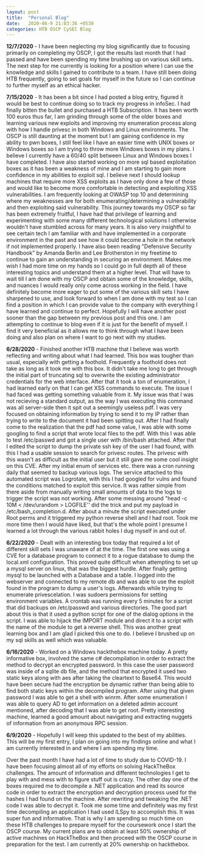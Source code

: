 ```yaml
---
layout: post
title:  "Personal Blog"
date:   2020-06-9 21:03:36 +0530
categories: HTB OSCP CySEC Blog
---
```

**12/7/2020** - I have been neglecting my blog significantly due to focusing primarily on completing my OSCP, I got the results last month that I had passed and have been spending my time brushing up on various skill sets. The next step for me currently is looking for a position where I can use the knowledge and skills I gained to contribute to a team. I have still been doing HTB frequently, going to set goals for myself in the future so I can continue to further myself as an ethical hacker.

**7/15/2020** - It has been a bit since I had posted a blog entry, figured it would be best to continue doing so to track my progress in infoSec. I had finally bitten the bullet and purchased a HTB Subscription. It has been worth 100 euros thus far, I am grinding through some of the older boxes and learning various new exploits and improving my enumeration process along with how I handle privesc in both Windows and Linux environments. The OSCP is still daunting at the moment but I am gaining confidence in my ability to pwn boxes, I still feel like I have an easier time with UNIX boxes or Windows boxes so I am trying to throw more Windows boxes in my plans. I believe I currently have a 60/40 split between Linux and Windows boxes I have completed. I have also started working on more sql based exploitation boxes as it has been a weakness of mine and I am starting to gain more confidence in my abilities to exploit sql. I believe next I should lookup machines that require more XSS exploits as I have only done a few of those and would like to become more comfortable in detecting and exploiting XSS vulnerabilities. I am frequently looking at OWASP top 10 and determining where my weaknesses are for both enumerating/determining a vulnerability and then exploiting said vulnerability. This journey towards my OSCP so far has been extremely fruitful, I have had that privilege of learning and experimenting with some many different technological solutions I otherwise wouldn't have stumbled across for many years. It is also very insightful to see certain tech I am familiar with and have implemented in a corporate environment in the past and see how it could become a hole in the network if not implemented properly. I have also been reading "Defensive Security Handbook" by Amanda Berlin and Lee Brotherston in my freetime to continue to gain an understanding in securing an environment. Makes me wish I had more time on my hands so I could go in full depth all of these interesting topics and understand them at a higher level. That will have to wait till I am done with my OSCP and obtain some of the knowledge, skills, and nuances I would really only come across working in the field. I have definitely become more eager to put some of the various skill sets I have sharpened to use, and look forward to when I am done with my test so I can find a position in which I can provide value to the company with everything I have learned and continue to perfect. Hopefully I will have another post sooner than the gap between my previous post and this one. I am attempting to continue to blog even if it is just for the benefit of myself. I find it very beneficial as it allows me to think through what I have been doing and also plan on where I want to go next with my studies.

**6/28/2020** - Finished another HTB machine that I believe was worth reflecting and writing about what I had learned. This box was tougher than usual, especially with getting a foothold. Frequently a foothold does not take as long as it took me with this box. It didn't take me long to get through the initial part of truncating sql to overwrite the existing administrator credentials for the web interface. After that it took a ton of enumeration, I had learned early on that I can get XSS commands to execute. The issue I had faced was getting something valuable from it. My issue was that I was not recieving a standard output, as the way I was executing this command was all server-side then it spit out a seemingly useless pdf. I was very focused on obtaining information by trying to send it to my IP rather than trying to write to the document it had been spitting out. After I had finally come to the realization that the pdf had some value, I was able with some googling to find a script that wrote local files to the pdf. With this I was able to test /etc/passwd and got a single user with /bin/bash attached. After that I edited the script to dump the private ssh key of the user I had found, with this I had a usable session to search for privesc routes. The privesc with this wasn't as difficult as the initial user but it still gave me some cool insight on this CVE. After my initial enum of services etc. there was a cron running daily that seemed to backup various logs. The service attached to this automated script was Logrotate, with this I had googled for vulns and found the conditions matched to exploit this service. It was rather simple from there aside from manually writing small amounts of data to the logs to trigger the script was not working. After some messing around "head -c 10M < /dev/urandom > LOGFILE'' did the trick and put my payload in /etc/bash_completion.d. After about a minute the script executed under Root perms and it triggered my python reverse shell and I had root. Took me more time then I would have liked, but that's the whole point I presume I learned a lot through the various rabbit holes I dug myself in and out of.

 **6/22/2020** - Dealt with an interesting box today that required a lot of different skill sets I was unaware of at the time. The first one was using a CVE for a database program to connect it to a rogue database to dump the local.xml configuration. This proved quite difficult when attempting to set up a mysql server on linux, that was the biggest hurdle. After finally getting mysql to be launched with a Database and a table. I logged into the webserver and connected to my remote db and was able to use the exploit found in the program to dump a user's logs. Afterwards while trying to enumerate privescelation. I was sudoers permissions for setting environment variables. A crontab was running every 5 minutes for a script that did backups on /etc/passwd and various directories. The good part about this is that it used a python script for one of the dialog options in the script. I was able to hijack the IMPORT module and direct it to a script with the name of the module to get a reverse shell. This was another great learning box and I am glad I picked this one to do. I believe I brushed up on my sql skills as well which was valuable.

**6/16/2020** - Worked on a Windows hackthebox machine today. A pretty informative box, involved the same c# decompilation in order to extract the method to decrypt an encrypted password. In this case the user password was inside of a sqlite db file, and the method that encrypted it used two static keys along with aes after taking the cleartext to Base64. This would have been secure had the encryption be dynamic rather than being able to find both static keys within the decompiled program. After using that given password I was able to get a shell with winrm. After some enumeration I was able to query AD to get information on a deleted admin account mentioned, after decoding that I was able to get root. Pretty interesting machine, learned a good amount about navigating and extracting nuggets of information from an anonymous RPC session. 

**6/9/2020** - Hopefully I will keep this updated to the best of my abilities. This will be my first entry, I plan on going into my findings online and what I am currently interested in and where I am spending my time.

Over the past month I have had a lot of time to study due to COVID-19. I have been focusing almost all of my efforts on solving HackTheBox challenges. The amount of information and different technologies I get to play with and mess with to figure stuff out is crazy. The other day one of the boxes required me to decompile a .NET application and read its source code in order to extract the encryption and decryption process used for the hashes I had found on the machine. After rewriting and tweaking the .NET code I was able to decrypt it. Took me some time and definitely was my first time decompiling an application I had used ILSpy to accomplish this. It was super fun and informative. That is why I am spending so much time on these HTB challenges to prepare myself for the coursework once I start the OSCP course. My current plans are to obtain at least 50% ownership of active machines on HackTheBox and then proceed with the OSCP course in preparation for the test. I am currently at 20% ownership on hackthebox.
